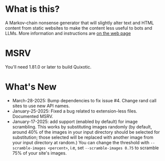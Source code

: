 # What is this?

 A Markov-chain nonsense generator that will slightly alter text and HTML content from
static websites to make the content less useful to bots and LLMs.  More information and instructions
are [on the web page](https://marcusb.org/hacks/quixotic.html)

# MSRV

 You'll need 1.81.0 or later to build Quixotic.

# What's New
* March-28-2025: Bump dependencies to fix issue #4. Change rand call sites to use new API names.
* January-25-2025: Fixed a bug related to extension-less files.  Documented MSRV.
* January-17-2025: add support (enabled by default) for image
  scrambling. This works by substituting images randomly (by default,
  around 40% of the images in your input directory should be selected
  for substitution; those selected will be replaced with another image
  from your input directory at random.) You can change the threshold
  with ```--scramble-images <percent>```, i.e, set ```--scramble-images
  0.75``` to scramble 75% of your site's images.

